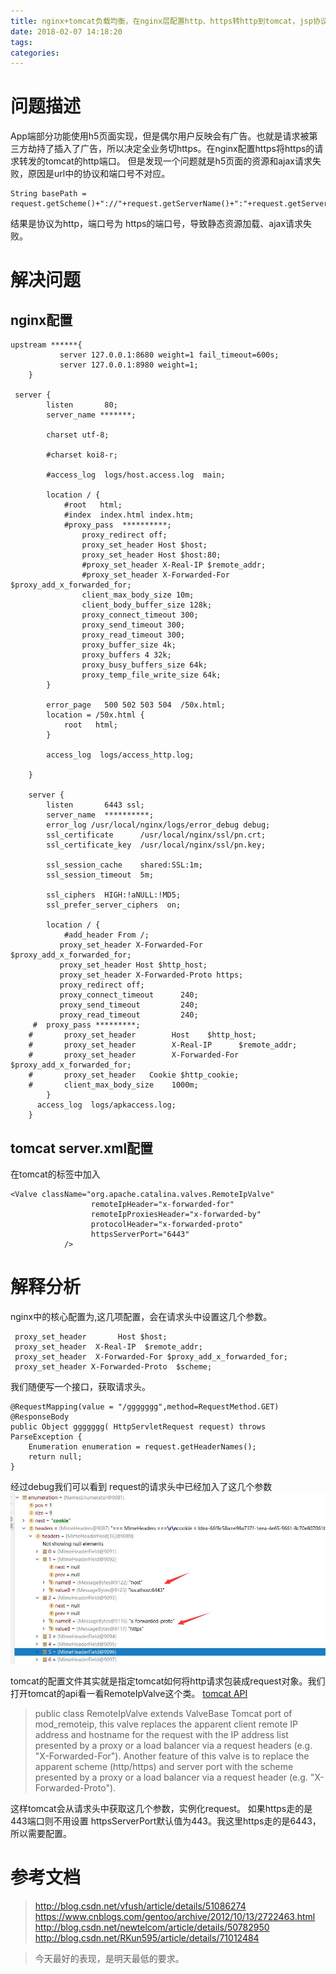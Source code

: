 ```yaml
---
title: nginx+tomcat负载均衡，在nginx层配置http、https转http到tomcat，jsp协议和端口号不对应问题
date: 2018-02-07 14:18:20
tags:
categories:
---
```


# 问题描述
App端部分功能使用h5页面实现，但是偶尔用户反映会有广告。也就是请求被第三方劫持了插入了广告，所以决定全业务切https。在nginx配置https将https的请求转发的tomcat的http端口。
但是发现一个问题就是h5页面的资源和ajax请求失败，原因是url中的协议和端口号不对应。
```
String basePath = request.getScheme()+"://"+request.getServerName()+":"+request.getServerPort()+path+"/";
```
结果是协议为http，端口号为 https的端口号，导致静态资源加载、ajax请求失败。

# 解决问题

## nginx配置
```
upstream ******{
           server 127.0.0.1:8680 weight=1 fail_timeout=600s;
           server 127.0.0.1:8980 weight=1;
    }

 server {
        listen       80;
        server_name *******;

        charset utf-8;

        #charset koi8-r;

        #access_log  logs/host.access.log  main;

        location / {
            #root   html;
            #index  index.html index.htm;
            #proxy_pass  **********;
                proxy_redirect off;
                proxy_set_header Host $host;
                proxy_set_header Host $host:80;
                #proxy_set_header X-Real-IP $remote_addr;
                #proxy_set_header X-Forwarded-For $proxy_add_x_forwarded_for;
                client_max_body_size 10m;
                client_body_buffer_size 128k;
                proxy_connect_timeout 300;
                proxy_send_timeout 300;
                proxy_read_timeout 300;
                proxy_buffer_size 4k;
                proxy_buffers 4 32k;
                proxy_busy_buffers_size 64k;
                proxy_temp_file_write_size 64k;
        }

        error_page   500 502 503 504  /50x.html;
        location = /50x.html {
            root   html;
        }

        access_log  logs/access_http.log;

    }

    server {
        listen       6443 ssl;
        server_name  **********;
        error_log /usr/local/nginx/logs/error_debug debug; 
        ssl_certificate      /usr/local/nginx/ssl/pn.crt;
        ssl_certificate_key  /usr/local/nginx/ssl/pn.key;
    
        ssl_session_cache    shared:SSL:1m;
        ssl_session_timeout  5m;
    
        ssl_ciphers  HIGH:!aNULL:!MD5;
        ssl_prefer_server_ciphers  on;
    
        location / {  
            #add_header From /;
           proxy_set_header X-Forwarded-For $proxy_add_x_forwarded_for;
           proxy_set_header Host $http_host;
           proxy_set_header X-Forwarded-Proto https;
           proxy_redirect off;
           proxy_connect_timeout      240;
           proxy_send_timeout         240;
           proxy_read_timeout         240;
	 #  proxy_pass *********;  
	#		proxy_set_header		Host	$http_host;
	#		proxy_set_header		X-Real-IP	   $remote_addr;
	#		proxy_set_header		X-Forwarded-For $proxy_add_x_forwarded_for;
	#		proxy_set_header   Cookie $http_cookie; 
	#		client_max_body_size	1000m; 
        } 
      access_log  logs/apkaccess.log;
    }
```

## tomcat server.xml配置

在tomcat的<Host>标签中加入
```
<Valve className="org.apache.catalina.valves.RemoteIpValve"  
                  remoteIpHeader="x-forwarded-for"  
                  remoteIpProxiesHeader="x-forwarded-by"  
                  protocolHeader="x-forwarded-proto"  
                  httpsServerPort="6443"
            />  
```

# 解释分析

nginx中的核心配置为,这几项配置，会在请求头中设置这几个参数。
```
 proxy_set_header       Host $host;  
 proxy_set_header  X-Real-IP  $remote_addr;  
 proxy_set_header  X-Forwarded-For $proxy_add_x_forwarded_for;  
 proxy_set_header X-Forwarded-Proto  $scheme;  
```
我们随便写一个接口，获取请求头。
```
@RequestMapping(value = "/ggggggg",method=RequestMethod.GET)
@ResponseBody
public Object ggggggg( HttpServletRequest request) throws ParseException {
	Enumeration enumeration = request.getHeaderNames();
	return null;
}
```

经过debug我们可以看到 request的请求头中已经加入了这几个参数  
![](https://raw.githubusercontent.com/Gengry/blogImage/master/20180207/1.jpg)  

tomcat的配置文件其实就是指定tomcat如何将http请求包装成request对象。我们打开tomcat的api看一看RemoteIpValve这个类。
[tomcat API](http://tomcat.apache.org/tomcat-8.0-doc/api/org/apache/catalina/valves/RemoteIpValve.html)

> public class RemoteIpValve
> extends ValveBase
> Tomcat port of mod_remoteip, this valve replaces the apparent client remote IP address and hostname for the request with the IP address list presented by a proxy or a load balancer via a request headers (e.g. "X-Forwarded-For").
> Another feature of this valve is to replace the apparent scheme (http/https) and server port with the scheme presented by a proxy or a load balancer via a request header (e.g. "X-Forwarded-Proto").

这样tomcat会从请求头中获取这几个参数，实例化request。
如果https走的是443端口则不用设置 httpsServerPort默认值为443。我这里https走的是6443，所以需要配置。


# 参考文档

> http://blog.csdn.net/vfush/article/details/51086274
> https://www.cnblogs.com/gentoo/archive/2012/10/13/2722463.html
> http://blog.csdn.net/newtelcom/article/details/50782950
> http://blog.csdn.net/RKun595/article/details/71012484


<blockquote class="blockquote-center">今天最好的表现，是明天最低的要求。</blockquote>















